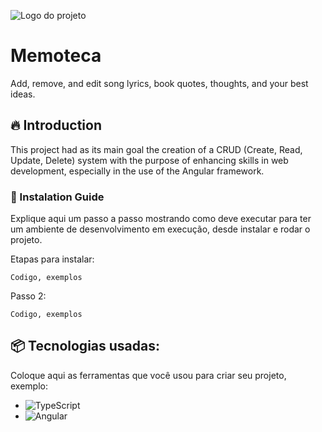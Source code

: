 
![Logo do projeto](https://imgur.com/hH3Vlcu.png)

# Memoteca

Add, remove, and edit song lyrics, book quotes, thoughts, and your best ideas.

## 🔥 Introduction

This project had as its main goal the creation of a CRUD (Create, Read, Update, Delete) system with the purpose of enhancing skills in web development, especially in the use of the Angular framework.


### 🔨 Instalation Guide

Explique aqui um passo a passo mostrando como deve executar para ter um ambiente de desenvolvimento em execução, desde instalar e rodar o projeto.

Etapas para instalar:

```
Codigo, exemplos
```
Passo 2:
```
Codigo, exemplos
```



## 📦 Tecnologias usadas:

Coloque aqui as ferramentas que você usou para criar seu projeto, exemplo:

* ![TypeScript](https://img.shields.io/badge/typescript-%23007ACC.svg?style=for-the-badge&logo=typescript&logoColor=white)
* ![Angular](https://img.shields.io/badge/angular-%23DD0031.svg?style=for-the-badge&logo=angular&logoColor=white)
